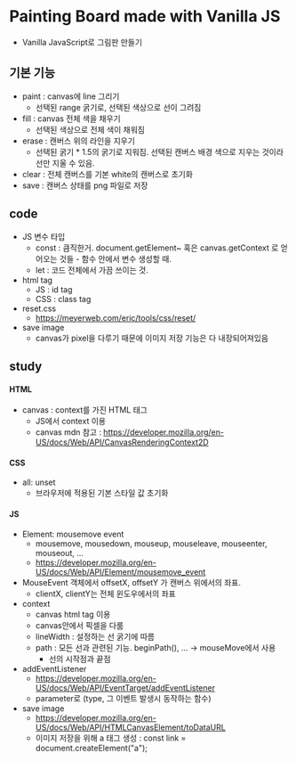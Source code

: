 # Painting Board made with Vanilla JS

- Vanilla JavaScript로 그림판 만들기
## 기본 기능
- paint : canvas에 line 그리기
  - 선택된 range 굵기로, 선택된 색상으로 선이 그려짐 
- fill : canvas 전체 색을 채우기
  - 선택된 색상으로 전체 색이 채워짐 
- erase : 캔버스 위의 라인을 지우기
  - 선택된 굵기 * 1.5의 굵기로 지워짐. 선택된 캔버스 배경 색으로 지우는 것이라 선만 지울 수 있음. 
- clear : 전체 캔버스를 기본 white의 캔버스로 초기화
- save : 캔버스 상태를 png 파일로 저장
## code
- JS 변수 타입
  - const : 큼직한거. document.getElement~ 혹은 canvas.getContext 로 얻어오는 것들 - 함수 안에서 변수 생성할 때.
  - let : 코드 전체에서 가끔 쓰이는 것.
- html tag
  - JS : id tag
  - CSS : class tag
- reset.css
  - https://meyerweb.com/eric/tools/css/reset/
- save image
  - canvas가 pixel을 다루기 때문에 이미지 저장 기능은 다 내장되어져있음

## study

#### HTML

- canvas : context를 가진 HTML 태그
  - JS에서 context 이용
  - canvas mdn 참고 : https://developer.mozilla.org/en-US/docs/Web/API/CanvasRenderingContext2D

#### CSS

- all: unset
  - 브라우저에 적용된 기본 스타일 값 초기화

#### JS

- Element: mousemove event
  - mousemove, mousedown, mouseup, mouseleave, mouseenter, mouseout, ...
  - https://developer.mozilla.org/en-US/docs/Web/API/Element/mousemove_event
- MouseEvent 객체에서 offsetX, offsetY 가 캔버스 위에서의 좌표.
  - clientX, clientY는 전체 윈도우에서의 좌표
- context
  - canvas html tag 이용
  - canvas안에서 픽셀을 다룸
  - lineWidth : 설정하는 선 굵기에 따름
  - path : 모든 선과 관련된 기능. beginPath(), ... -> mouseMove에서 사용
    - 선의 시작점과 끝점
- addEventListener
  - https://developer.mozilla.org/en-US/docs/Web/API/EventTarget/addEventListener
  - parameter로 (type, 그 이벤트 발생시 동작하는 함수)
- save image
  - https://developer.mozilla.org/en-US/docs/Web/API/HTMLCanvasElement/toDataURL
  - 이미지 저장을 위해 a 태그 생성 : const link = document.createElement("a");
